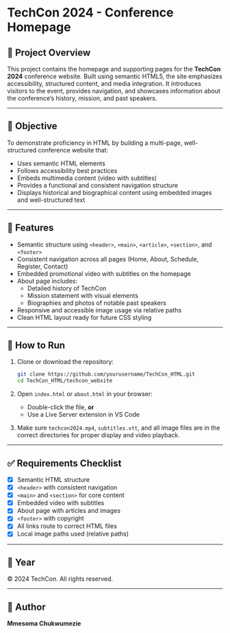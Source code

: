 # TechCon 2024 - Conference Homepage

## 📄 Project Overview

This project contains the homepage and supporting pages for the **TechCon 2024** conference website. Built using semantic HTML5, the site emphasizes accessibility, structured content, and media integration. It introduces visitors to the event, provides navigation, and showcases information about the conference’s history, mission, and past speakers.

---

## 🎯 Objective

To demonstrate proficiency in HTML by building a multi-page, well-structured conference website that:
- Uses semantic HTML elements
- Follows accessibility best practices
- Embeds multimedia content (video with subtitles)
- Provides a functional and consistent navigation structure
- Displays historical and biographical content using embedded images and well-structured text

---

## 🧩 Features

- Semantic structure using `<header>`, `<main>`, `<article>`, `<section>`, and `<footer>`
- Consistent navigation across all pages (Home, About, Schedule, Register, Contact)
- Embedded promotional video with subtitles on the homepage
- About page includes:
  - Detailed history of TechCon
  - Mission statement with visual elements
  - Biographies and photos of notable past speakers
- Responsive and accessible image usage via relative paths
- Clean HTML layout ready for future CSS styling

---

## 🧪 How to Run

1. Clone or download the repository:
   ```bash
   git clone https://github.com/yourusername/TechCon_HTML.git
   cd TechCon_HTML/techcon_website
   ```

2. Open `index.html` or `about.html` in your browser:
   - Double-click the file, **or**
   - Use a Live Server extension in VS Code

3. Make sure `techcon2024.mp4`, `subtitles.vtt`, and all image files are in the correct directories for proper display and video playback.

---

## ✅ Requirements Checklist

- [x] Semantic HTML structure
- [x] `<header>` with consistent navigation
- [x] `<main>` and `<section>` for core content
- [x] Embedded video with subtitles
- [x] About page with articles and images
- [x] `<footer>` with copyright
- [x] All links route to correct HTML files
- [x] Local image paths used (relative paths)

---

## 📅 Year

&copy; 2024 TechCon. All rights reserved.

---

## 🔧 Author

**Mmesoma Chukwumezie**  
